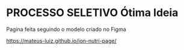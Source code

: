 # PROCESSO SELETIVO Ótima Ideia

Pagina feita seguindo o modelo criado no Figma

https://mateus-luiz.github.io/ion-nutri-page/
